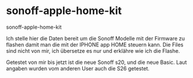 # sonoff-apple-home-kit
sonoff-apple-home-kit

Ich stelle hier die Daten bereit um die Sonoff Modelle mit der Firmware zu flashen damit man die mit der IPHONE app HOME steuern kann.
Die Files sind nicht von mir, ich übersetze es nur und erklähre wie ich die Flashe.

Getestet von mir bis jetzt ist die neue Sonoff s20, und die neue Basic. Laut angaben wurden vom anderen User auch die S26 getestet.
